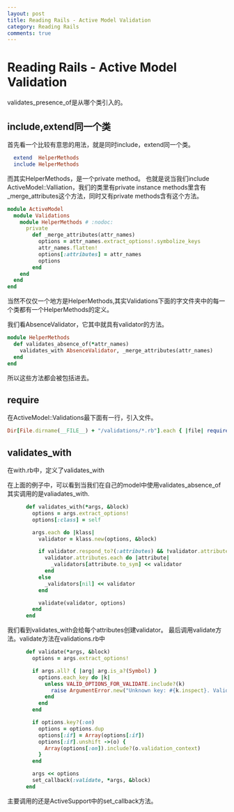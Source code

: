```yaml
---
layout: post
title: Reading Rails - Active Model Validation
category: Reading Rails
comments: true
---
```


# Reading Rails - Active Model Validation

validates_presence_of是从哪个类引入的。


## include,extend同一个类

首先看一个比较有意思的用法，就是同时include，extend同一个类。

~~~rb
  extend  HelperMethods
  include HelperMethods
~~~

而其实HelperMethods，是一个private method。
也就是说当我们include ActiveModel::Valliation，我们的类里有private instance methods里含有_merge_attributes这个方法，同时又有private methods含有这个方法。


~~~rb
module ActiveModel
  module Validations
    module HelperMethods # :nodoc:
      private
        def _merge_attributes(attr_names)
          options = attr_names.extract_options!.symbolize_keys
          attr_names.flatten!
          options[:attributes] = attr_names
          options
        end
    end
  end
end

~~~
当然不仅仅一个地方是HelperMethods,其实Validations下面的字文件夹中的每一个类都有一个HelperMethods的定义。

我们看AbsenceValidator，它其中就具有validator的方法。

~~~rb
module HelperMethods
  def validates_absence_of(*attr_names)
    validates_with AbsenceValidator, _merge_attributes(attr_names)
  end
end
~~~
所以这些方法都会被包括进去。

## require

在ActiveModel::Validations最下面有一行，引入文件。

~~~rb
Dir[File.dirname(__FILE__) + "/validations/*.rb"].each { |file| require file }
~~~


## validates_with
在with.rb中，定义了validates_with

在上面的例子中，可以看到当我们在自己的model中使用validates_absence_of其实调用的是valiadates_with.

~~~rb
      def validates_with(*args, &block)
        options = args.extract_options!
        options[:class] = self

        args.each do |klass|
          validator = klass.new(options, &block)

          if validator.respond_to?(:attributes) && !validator.attributes.empty?
            validator.attributes.each do |attribute|
              _validators[attribute.to_sym] << validator
            end
          else
            _validators[nil] << validator
          end

          validate(validator, options)
        end
      end
~~~

我们看到validates_with会给每个attributes创建validator。
最后调用validate方法。validate方法在validations.rb中

~~~rb
      def validate(*args, &block)
        options = args.extract_options!

        if args.all? { |arg| arg.is_a?(Symbol) }
          options.each_key do |k|
            unless VALID_OPTIONS_FOR_VALIDATE.include?(k)
              raise ArgumentError.new("Unknown key: #{k.inspect}. Valid keys are: #{VALID_OPTIONS_FOR_VALIDATE.map(&:inspect).join(', ')}. Perhaps you meant to call `validates` instead of `validate`?")
            end
          end
        end

        if options.key?(:on)
          options = options.dup
          options[:if] = Array(options[:if])
          options[:if].unshift ->(o) {
            Array(options[:on]).include?(o.validation_context)
          }
        end

        args << options
        set_callback(:validate, *args, &block)
      end
~~~
主要调用的还是ActiveSupport中的set_callback方法。
